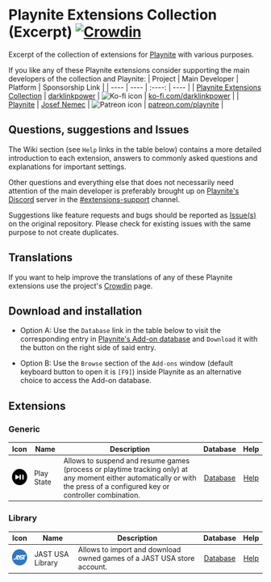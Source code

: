 # Playnite Extensions Collection (Excerpt) [![Crowdin](https://badges.crowdin.net/darklinkpower-playnite-extensi/localized.svg)](https://crowdin.com/project/darklinkpower-playnite-extensi)

Excerpt of the collection of extensions for [Playnite](https://github.com/JosefNemec/Playnite/ "Playnite - An open source video game library manager and launcher") with various purposes.

If you like any of these Playnite extensions consider supporting the main developers of the collection and Playnite:
| Project | Main Developer | Platform | Sponsorship Link |
| ---- | ---- | :----: | ---- |
| [Playnite Extensions Collection](https://github.com/darklinkpower/PlayniteExtensionsCollection) | [darklinkpower](https://github.com/darklinkpower) | <img src="https://github.githubassets.com/images/modules/site/icons/funding_platforms/ko_fi.svg" alt="Ko-fi icon" width="32" height="32" /> | [ko-fi.com/darklinkpower](https://ko-fi.com/darklinkpower) |
| [Playnite](https://github.com/JosefNemec/Playnite/) | [Josef Nemec](https://github.com/JosefNemec) | <img src="https://github.githubassets.com/images/modules/site/icons/funding_platforms/patreon.svg" alt="Patreon icon" width="32" height="32" /> | [patreon.com/playnite](https://patreon.com/playnite) |

## Questions, suggestions and Issues

The Wiki section (see `Help` links in the table below) contains a more detailed introduction to each extension, answers to commonly asked questions and explanations for important settings.

Other questions and everything else that does not necessarily need attention of the main developer is preferably brought up on [Playnite's Discord](https://discord.gg/BrtABqe) server in the [#extensions-support](https://discord.com/channels/365863063296933888/808419165311467630) channel.

Suggestions like feature requests and bugs should be reported as [Issue(s)](https://github.com/darklinkpower/PlayniteExtensionsCollection/issues) on the original repository. Please check for existing issues with the same purpose to not create duplicates.

## Translations

If you want to help improve the translations of any of these Playnite extensions use the project's [Crowdin](https://crowdin.com/project/darklinkpower-playnite-extensi) page.

## Download and installation

- Option A: Use the `Database` link in the table below to visit the corresponding entry in [Playnite's Add-on database](https://playnite.link/addons.html) and `Download` it with the button on the right side of said entry.

- Option B: Use the `Browse` section of the `Add-ons` window (default keyboard button to open it is `[F9]`) inside Playnite as an alternative choice to access the Add-on database.

## Extensions

### Generic

| Icon | Name | Description | Database | Help |
| ---- | ---- | ---- | :----: | :----: |
| <img src="Source/Generic/Play State/icon.png" alt="Play State icon" width="32" height="32" /> | Play State | Allows to suspend and resume games (process or playtime tracking only) at any moment either automatically or with the press of a configured key or controller combination. | [Database](https://playnite.link/addons.html#PlayState) | [Help](https://github.com/darklinkpower/PlayniteExtensionsCollection/wiki/PlayState) |

### Library

| Icon | Name | Description | Database | Help |
| ---- | ---- | ---- | :----: | :----: |
| <img src="Source/Library/JAST USA Library/icon.png" alt="JAST USA Library icon" width="32" height="32" /> | JAST USA Library | Allows to import and download owned games of a JAST USA store account. | [Database](https://playnite.link/addons.html#JastUsaLibrary_d407a620-5953-4ca4-a25c-8194c8559381) | [Help](https://github.com/darklinkpower/PlayniteExtensionsCollection/wiki/JAST-USA-Library) |
